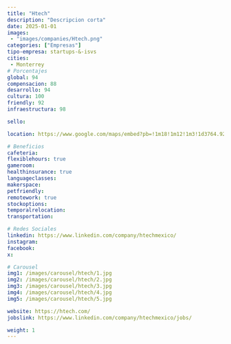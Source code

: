 ```yaml
---
title: "Htech"
description: "Descripcion corta"
date: 2025-01-01
images: 
 - "images/companies/Htech.png"
categories: ["Empresas"]
tipo-empresa: startups-&-isvs
cities: 
 - Monterrey
# Porcentajes  
global: 94
compensacion: 88
desarrollo: 94
cultura: 100
friendly: 92
infraestructura: 98  

sello: 

location: https://www.google.com/maps/embed?pb=!1m18!1m12!1m3!1d3764.92970278566!2d-99.2075316250159!3d19.328856481928497!2m3!1f0!2f0!3f0!3m2!1i1024!2i768!4f13.1!3m3!1m2!1s0x85cdfff1375abb6d%3A0xeaf113f5843b29a4!2sRam%C3%ADrez%20V%C3%A1zquez%20y%20Asociados!5e0!3m2!1ses-419!2smx!4v1738086000481!5m2!1ses-419!2smx

# Beneficios
cafeteria: 
flexiblehours: true
gameroom: 
healthinsurance: true
languageclasses: 
makerspace: 
petfriendly: 
remotework: true
stockoptions: 
temporalrelocation: 
transportation: 

# Redes Sociales
linkedin: https://www.linkedin.com/company/htechmexico/
instagram: 
facebook: 
x: 

# Carousel
img1: /images/carousel/htech/1.jpg 
img2: /images/carousel/htech/2.jpg
img3: /images/carousel/htech/3.jpg
img4: /images/carousel/htech/4.jpg
img5: /images/carousel/htech/5.jpg

website: https://htech.com/
jobslink: https://www.linkedin.com/company/htechmexico/jobs/

weight: 1
---
```

